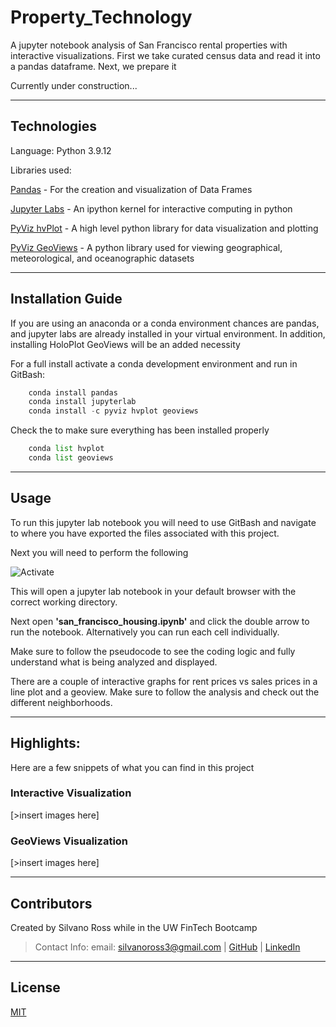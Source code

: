 # Property_Technology
A jupyter notebook analysis of San Francisco rental properties with interactive visualizations. First we take curated census data and read it into a pandas dataframe. Next, we prepare it 

Currently under construction...


---

## Technologies

Language: Python 3.9.12

Libraries used:

[Pandas](https://pandas.pydata.org/pandas-docs/stable/index.html) - For the creation and visualization of Data Frames

[Jupyter Labs](https://jupyter.org/) - An ipython kernel for interactive computing in python

[PyViz hvPlot](https://hvplot.holoviz.org/index.html) - A high level python library for data visualization and plotting

[PyViz GeoViews](https://geoviews.org/) - A python library used for viewing geographical, meteorological, and oceanographic datasets


---

## Installation Guide

If you are using an anaconda or a conda environment chances are pandas, and jupyter labs are already installed in your virtual environment. In addition, installing HoloPlot GeoViews will be an added necessity 

For a full install activate a conda development environment and run in GitBash:
```python
    conda install pandas
    conda install jupyterlab
    conda install -c pyviz hvplot geoviews
```

Check the to make sure everything has been installed properly
```python
    conda list hvplot
    conda list geoviews
```


---

## Usage

To run this jupyter lab notebook you will need to use GitBash and navigate to where you have exported the files associated with this project.

Next you will need to perform the following

![Activate](Images/activate.png)

This will open a jupyter lab notebook in your default browser with the correct working directory.

Next open **'san_francisco_housing.ipynb'** and click the double arrow to run the notebook. Alternatively you can run each cell individually.

Make sure to follow the pseudocode to see the coding logic and fully understand what is being analyzed and displayed.

There are a couple of interactive graphs for rent prices vs sales prices in a line plot and a geoview. Make sure to follow the analysis and
check out the different neighborhoods.


---

## Highlights:

Here are a few snippets of what you can find in this project

### Interactive Visualization

[>insert images here]

### GeoViews Visualization

[>insert images here]


---

## Contributors

Created by Silvano Ross while in the UW FinTech Bootcamp
> Contact Info:
> email: silvanoross3@gmail.com |
> [GitHub](https://github.com/silvanoross) |
> [LinkedIn](https://www.linkedin.com/in/silvano-ross-b6a15a93/)

---

## License

[MIT](LICENSE)
